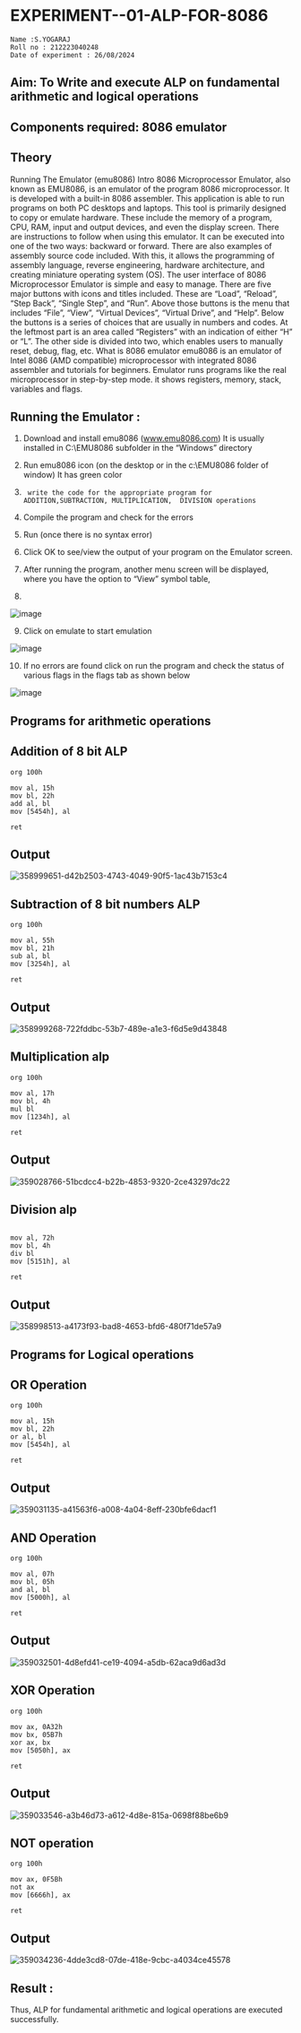 # EXPERIMENT--01-ALP-FOR-8086
```
Name :S.YOGARAJ
Roll no : 212223040248
Date of experiment : 26/08/2024
```




## Aim: To Write and execute ALP on fundamental arithmetic and logical operations
## Components required: 8086  emulator 
## Theory 
Running The Emulator (emu8086) Intro 8086 Microprocessor Emulator, also known as EMU8086, is an emulator of the program 8086 microprocessor. It is developed with a built-in 8086 assembler. This application is able to run programs on both PC desktops and laptops. This tool is primarily designed to copy or emulate hardware. These include the memory of a program, CPU, RAM, input and output devices, and even the display screen. There are instructions to follow when using this emulator. It can be executed into one of the two ways: backward or forward. There are also examples of assembly source code included. With this, it allows the programming of assembly language, reverse engineering, hardware architecture, and creating miniature operating system (OS). The user interface of 8086 Microprocessor Emulator is simple and easy to manage. There are five major buttons with icons and titles included. These are “Load”, “Reload”, “Step Back”, “Single Step”, and “Run”. Above those buttons is the menu that includes “File”, “View”, “Virtual Devices”, “Virtual Drive”, and “Help”. Below the buttons is a series of choices that are usually in numbers and codes. At the leftmost part is an area called “Registers” with an indication of either “H” or “L”. The other side is divided into two, which enables users to manually reset, debug, flag, etc. What is 8086 emulator emu8086 is an emulator of Intel 8086 (AMD compatible) microprocessor with integrated 8086 assembler and tutorials for beginners. Emulator runs programs like the real microprocessor in step-by-step mode. it shows registers, memory, stack, variables and flags.


 ## Running the Emulator :
1.	Download and install emu8086 (www.emu8086.com) It is usually installed in C:\EMU8086 subfolder in the “Windows” directory
2.	  Run  emu8086 icon (on the desktop or in the c:\EMU8086 folder of window) It has green color 
 
 
3.		write the code for the appropriate program for ADDITION,SUBTRACTION, MULTIPLICATION,  DIVISION operations 

4.	 Compile the program and check for the errors 
5.	Run (once there is no syntax error) 

6.	Click OK to see/view the output of your program on the Emulator screen. 


7.	After running the program, another menu screen will be displayed, where you have the option to “View” symbol table,
8.	 


![image](https://user-images.githubusercontent.com/36288975/189273263-d65baae9-4b8f-4723-afb3-c0ffa4052b04.png)











9.	Click on emulate to start emulation 








![image](https://user-images.githubusercontent.com/36288975/189273273-9bb36ec1-e2e8-4892-8d35-37707332bfdc.png)








10.	If no errors are found click on run the program and check the status of various flags in the flags tab as shown below 






![image](https://user-images.githubusercontent.com/36288975/189273277-113a2a33-4a40-4ff8-95a5-ecd3a1f504fe.png)







## Programs for arithmetic  operations

## Addition  of 8 bit ALP 
```
org 100h

mov al, 15h
mov bl, 22h
add al, bl
mov [5454h], al

ret
```
## Output  
 ![358999651-d42b2503-4743-4049-90f5-1ac43b7153c4](https://github.com/user-attachments/assets/ebc6d969-f133-4830-b0db-0358bae7a528)

## Subtraction   of 8 bit numbers  ALP 
 ```
org 100h

mov al, 55h
mov bl, 21h
sub al, bl
mov [3254h], al

ret
```
## Output  
![358999268-722fddbc-53b7-489e-a1e3-f6d5e9d43848](https://github.com/user-attachments/assets/9261f88a-91b4-4d5c-b3ca-083265a08eee)

## Multiplication alp 
```
org 100h

mov al, 17h
mov bl, 4h
mul bl
mov [1234h], al

ret
```
 ## Output  
![359028766-51bcdcc4-b22b-4853-9320-2ce43297dc22](https://github.com/user-attachments/assets/7740141c-4139-4da9-8400-6e2225da7256)


## Division alp 
```

mov al, 72h
mov bl, 4h
div bl
mov [5151h], al

ret
```
## Output  
![358998513-a4173f93-bad8-4653-bfd6-480f71de57a9](https://github.com/user-attachments/assets/ef4fdca6-18fa-4c57-8682-f4392106771d)

## Programs for Logical operations

## OR Operation
```
org 100h

mov al, 15h
mov bl, 22h
or al, bl
mov [5454h], al

ret
```

## Output
![359031135-a41563f6-a008-4a04-8eff-230bfe6dacf1](https://github.com/user-attachments/assets/ecd289b2-e8de-41d3-9030-9d2d8dc0ef6b)

## AND Operation
```
org 100h

mov al, 07h
mov bl, 05h
and al, bl
mov [5000h], al

ret

```
## Output
![359032501-4d8efd41-ce19-4094-a5db-62aca9d6ad3d](https://github.com/user-attachments/assets/1dbf43b0-6f0e-4693-8663-20deba4f2072)

## XOR Operation
```
org 100h

mov ax, 0A32h
mov bx, 05B7h
xor ax, bx
mov [5050h], ax

ret

```
## Output
![359033546-a3b46d73-a612-4d8e-815a-0698f88be6b9](https://github.com/user-attachments/assets/f3d0948c-1093-497a-9dbb-7eb2aea0804a)

## NOT operation
```
org 100h

mov ax, 0F5Bh
not ax
mov [6666h], ax

ret
```

## Output
![359034236-4dde3cd8-07de-418e-9cbc-a4034ce45578](https://github.com/user-attachments/assets/569588f2-f0a6-4bd9-97bf-57e9a085b302)

## Result :
 
Thus, ALP for fundamental arithmetic and logical operations are executed successfully.







